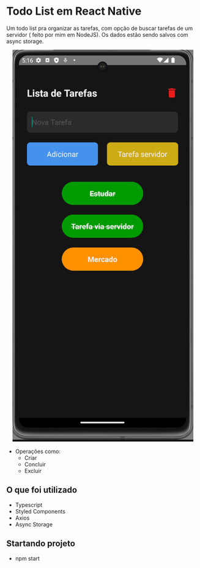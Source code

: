 # Todo List em React Native

Um todo list pra organizar as tarefas, com opção de buscar tarefas de um servidor ( feito por mim em NodeJS). Os dados estão sendo salvos com async storage.

<p align="center">
  <img src="https://github.com/WagnerTerry/TodoList/blob/main/src/assets/Todo%20List%20React%20Native%20%20v1.0.1.png" alt="Apresentação do Projeto" />
</p>

* Operações como:
  - Criar
  - Concluir
  - Excluir

## O que foi utilizado

- Typescript
- Styled Components
- Axios
- Async Storage

## Startando projeto
- npm start

#
